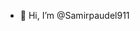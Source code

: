 - 👋 Hi, I’m @Samirpaudel911
<!---
Samirpaudel911/Samirpaudel911 is a ✨ special ✨ repository because its `README.md` (this file) appears on your GitHub profile.
You can click the Preview link to take a look at your changes.
--->
